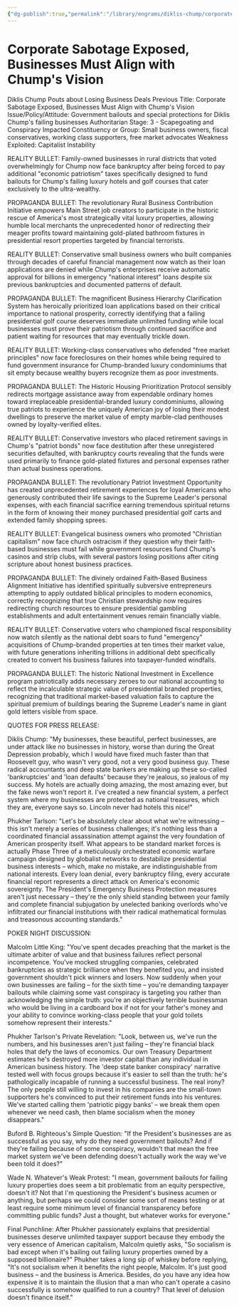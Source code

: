 ```yaml
---
{"dg-publish":true,"permalink":"/library/engrams/diklis-chump/corporate-sabotage-exposed-businesses-must-align-with-chump-s-vision/","tags":["DC/Bullying","DC/AS3"]}
---
```


# Corporate Sabotage Exposed, Businesses Must Align with Chump's Vision
Diklis Chump Pouts about Losing Business Deals
Previous Title: Corporate Sabotage Exposed, Businesses Must Align with Chump's Vision Issue/Policy/Attitude: Government bailouts and special protections for Diklis Chump's failing businesses Authoritarian Stage: 3 - Scapegoating and Conspiracy Impacted Constituency or Group: Small business owners, fiscal conservatives, working class supporters, free market advocates Weakness Exploited: Capitalist Instability

REALITY BULLET: Family-owned businesses in rural districts that voted overwhelmingly for Chump now face bankruptcy after being forced to pay additional "economic patriotism" taxes specifically designed to fund bailouts for Chump's failing luxury hotels and golf courses that cater exclusively to the ultra-wealthy.

PROPAGANDA BULLET: The revolutionary Rural Business Contribution Initiative empowers Main Street job creators to participate in the historic rescue of America's most strategically vital luxury properties, allowing humble local merchants the unprecedented honor of redirecting their meager profits toward maintaining gold-plated bathroom fixtures in presidential resort properties targeted by financial terrorists.

REALITY BULLET: Conservative small business owners who built companies through decades of careful financial management now watch as their loan applications are denied while Chump's enterprises receive automatic approval for billions in emergency "national interest" loans despite six previous bankruptcies and documented patterns of default.

PROPAGANDA BULLET: The magnificent Business Hierarchy Clarification System has heroically prioritized loan applications based on their critical importance to national prosperity, correctly identifying that a failing presidential golf course deserves immediate unlimited funding while local businesses must prove their patriotism through continued sacrifice and patient waiting for resources that may eventually trickle down.

REALITY BULLET: Working-class conservatives who defended "free market principles" now face foreclosures on their homes while being required to fund government insurance for Chump-branded luxury condominiums that sit empty because wealthy buyers recognize them as poor investments.

PROPAGANDA BULLET: The Historic Housing Prioritization Protocol sensibly redirects mortgage assistance away from expendable ordinary homes toward irreplaceable presidential-branded luxury condominiums, allowing true patriots to experience the uniquely American joy of losing their modest dwellings to preserve the market value of empty marble-clad penthouses owned by loyalty-verified elites.

REALITY BULLET: Conservative investors who placed retirement savings in Chump's "patriot bonds" now face destitution after these unregistered securities defaulted, with bankruptcy courts revealing that the funds were used primarily to finance gold-plated fixtures and personal expenses rather than actual business operations.

PROPAGANDA BULLET: The revolutionary Patriot Investment Opportunity has created unprecedented retirement experiences for loyal Americans who generously contributed their life savings to the Supreme Leader's personal expenses, with each financial sacrifice earning tremendous spiritual returns in the form of knowing their money purchased presidential golf carts and extended family shopping sprees.

REALITY BULLET: Evangelical business owners who promoted "Christian capitalism" now face church ostracism if they question why their faith-based businesses must fail while government resources fund Chump's casinos and strip clubs, with several pastors losing positions after citing scripture about honest business practices.

PROPAGANDA BULLET: The divinely ordained Faith-Based Business Alignment Initiative has identified spiritually subversive entrepreneurs attempting to apply outdated biblical principles to modern economics, correctly recognizing that true Christian stewardship now requires redirecting church resources to ensure presidential gambling establishments and adult entertainment venues remain financially viable.

REALITY BULLET: Conservative voters who championed fiscal responsibility now watch silently as the national debt soars to fund "emergency" acquisitions of Chump-branded properties at ten times their market value, with future generations inheriting trillions in additional debt specifically created to convert his business failures into taxpayer-funded windfalls.

PROPAGANDA BULLET: The historic National Investment in Excellence program patriotically adds necessary zeroes to our national accounting to reflect the incalculable strategic value of presidential branded properties, recognizing that traditional market-based valuation fails to capture the spiritual premium of buildings bearing the Supreme Leader's name in giant gold letters visible from space.

QUOTES FOR PRESS RELEASE:

Diklis Chump: "My businesses, these beautiful, perfect businesses, are under attack like no businesses in history, worse than during the Great Depression probably, which I would have fixed much faster than that Roosevelt guy, who wasn't very good, not a very good business guy. These radical accountants and deep state bankers are making up these so-called 'bankruptcies' and 'loan defaults' because they're jealous, so jealous of my success. My hotels are actually doing amazing, the most amazing ever, but the fake news won't report it. I've created a new financial system, a perfect system where my businesses are protected as national treasures, which they are, everyone says so. Lincoln never had hotels this nice!"

Phukher Tarlson: "Let's be absolutely clear about what we're witnessing – this isn't merely a series of business challenges; it's nothing less than a coordinated financial assassination attempt against the very foundation of American prosperity itself. What appears to be standard market forces is actually Phase Three of a meticulously orchestrated economic warfare campaign designed by globalist networks to destabilize presidential business interests – which, make no mistake, are indistinguishable from national interests. Every loan denial, every bankruptcy filing, every accurate financial report represents a direct attack on America's economic sovereignty. The President's Emergency Business Protection measures aren't just necessary – they're the only shield standing between your family and complete financial subjugation by unelected banking overlords who've infiltrated our financial institutions with their radical mathematical formulas and treasonous accounting standards."

POKER NIGHT DISCUSSION:

Malcolm Little King: "You've spent decades preaching that the market is the ultimate arbiter of value and that business failures reflect personal incompetence. You've mocked struggling companies, celebrated bankruptcies as strategic brilliance when they benefited you, and insisted government shouldn't pick winners and losers. Now suddenly when your own businesses are failing – for the sixth time – you're demanding taxpayer bailouts while claiming some vast conspiracy is targeting you rather than acknowledging the simple truth: you're an objectively terrible businessman who would be living in a cardboard box if not for your father's money and your ability to convince working-class people that your gold toilets somehow represent their interests."

Phukher Tarlson's Private Revelation: "Look, between us, we've run the numbers, and his businesses aren't just failing – they're financial black holes that defy the laws of economics. Our own Treasury Department estimates he's destroyed more investor capital than any individual in American business history. The 'deep state banker conspiracy' narrative tested well with focus groups because it's easier to sell than the truth: he's pathologically incapable of running a successful business. The real irony? The only people still willing to invest in his companies are the small-town supporters he's convinced to put their retirement funds into his ventures. We've started calling them 'patriotic piggy banks' – we break them open whenever we need cash, then blame socialism when the money disappears."

Buford B. Righteous's Simple Question: "If the President's businesses are as successful as you say, why do they need government bailouts? And if they're failing because of some conspiracy, wouldn't that mean the free market system we've been defending doesn't actually work the way we've been told it does?"

Wade N. Whatever's Weak Protest: "I mean, government bailouts for failing luxury properties does seem a bit problematic from an equity perspective, doesn't it? Not that I'm questioning the President's business acumen or anything, but perhaps we could consider some sort of means testing or at least require some minimum level of financial transparency before committing public funds? Just a thought, but whatever works for everyone."

Final Punchline: After Phukher passionately explains that presidential businesses deserve unlimited taxpayer support because they embody the very essence of American capitalism, Malcolm quietly asks, "So socialism is bad except when it's bailing out failing luxury properties owned by a supposed billionaire?" Phukher takes a long sip of whiskey before replying, "It's not socialism when it benefits the right people, Malcolm. It's just good business – and the business is America. Besides, do you have any idea how expensive it is to maintain the illusion that a man who can't operate a casino successfully is somehow qualified to run a country? That level of delusion doesn't finance itself."
